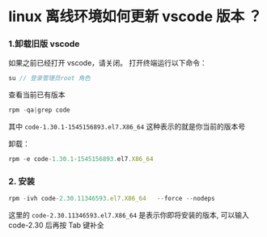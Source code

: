 # linux 离线环境如何更新 vscode 版本 ？

### 1.卸载旧版 vscode

如果之前已经打开 vscode，请关闭。
打开终端运行以下命令：

```js
su // 登录管理员root 角色
```

查看当前已有版本

```js
rpm -qa|grep code
```

其中 `code-1.30.1-1545156893.el7.X86_64` 这种表示的就是你当前的版本号

卸载：

```js
rpm -e code-1.30.1-1545156893.el7.X86_64
```

### 2. 安装

```js
rpm -ivh code-2.30.11346593.el7.X86_64   --force --nodeps
```

这里的 `code-2.30.11346593.el7.X86_64` 是表示你即将安装的版本, 可以输入 code-2.30 后再按 Tab 键补全
